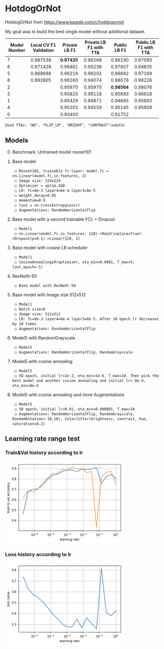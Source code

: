 # HotdogOrNot
HotdogOrNot from https://www.kaggle.com/c/hotdogornot

My goal was to build the best single model without additional dataset.

| Model Number  | Local CV F1 Validation| Private LB F1       | Private LB F1 with TTA  | Public LB F1       | Public LB F1 with TTA |
| ------------- |-----------------------|---------------------|-------------------------|--------------------|-----------------------|
|   7           | 0.987538              | **0.97435**         | 0.96268                 | 0.96190            | 0.97560               |
|   6           | 0.971428              | 0.96461             | 0.95238                 | 0.97607            | 0.94835               |
|   5           | 0.968698              | 0.96216             | 0.96202                 | 0.96682            | 0.97169               |
|   8           | 0.992805              | 0.96160             | 0.94074                 | 0.98076            | 0.96226               |
|   2           |                       | 0.95970             | 0.95970                 | **0.98564**        | 0.98076               |
|   3           |                       | 0.95825             | 0.96118                 | 0.95693            | 0.96618               |
|   1           |                       | 0.95429             | 0.94871                 | 0.94685            | 0.95693               |
|   4           |                       | 0.95202             | 0.94559                 | 0.95145            | 0.95609               |
|   0           |                       | 0.90400             |                         | 0.91752            |                       |
    Used TTAs: "NO", "FLIP_LR", "BRIGHT", "CONTRAST"(edafa)

## Models
0. Benchmark: Untrained model resnet101
1. Base model

		○ Resnet101, trainable fc-layer: model.fc = nn.Linear(model.fc.in_features, 2)
		○ Image size: 224x224
		○ Optimizer = optim.SGD
		○ LR: fc=8e-3 layer4=8e-4 layer3=8e-5 
		○ weight_decay=0.05
		○ momentum=0.9 
		○ loss = nn.CrossEntropyLoss() 
		○ Augmentations: RandomHorizontalFlip
2. Base model with a second trainable FCL + Dropout

		○ Model1
		○ nn.Linear(model.fc.in_features, 128)->ReLU(inplace=True)->Dropout(p=0.1)->Linear(128, 2)
3. Base model with cosine LR scheduler

		○ Model1
		○ CosineAnnealingLR(optimizer, eta_min=0.0001, T_max=5, last_epoch=-1)
4. ResNeXt-50

		○ Base model with ResNeXt-50
5. Base model with Image size 512x512

		○ Model1
		○ Batch size=8
		○ Image size: 512x512
		○ LR: fc=8e-3 layer4=8e-4 layer3=8e-5. After 10 epoch lr decreases by 10 times
		○ Augmentations: RandomHorizontalFlip
6. Model5 with RandomGrayscale

		○ Model5
		○ Augmentations: RandomHorizontalFlip, RandomGrayscale
7. Model5 with cosine annealing

		○ Model5
		○ 50 epoch, initial lr=1e-2, eta_min=1e-6, T_max=10. Then pick the best model and another cosine annealing and initial lr= 8e-4, eta_min=8e-6
8. Model5 with cosine annealing and more Augmentations

		○ Model5
		○ 50 epoch, initial lr=0.01, eta_min=0.000001, T_max=10
		○ Augmentations: RandomHorizontalFlip, RandomGrayscale, RandomRotation(-10,10), ColorJitter(brightness, contrast, hue, saturation=0.2)

## Learning rate range test 
### Train&Val history according to lr

![](https://raw.githubusercontent.com/basic39/HotdogOrNot/master/images/TrainVal_lr.png)

### Loss history according to lr

![](https://raw.githubusercontent.com/basic39/HotdogOrNot/master/images/Loss_value_lr.png)
